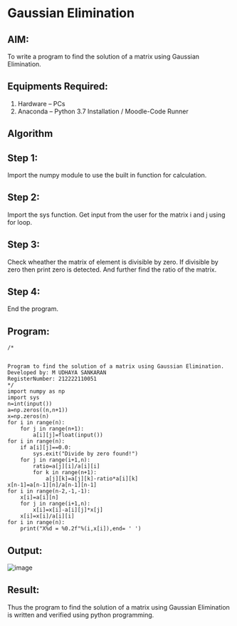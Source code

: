 
# Gaussian Elimination

## AIM:
To write a program to find the solution of a matrix using Gaussian Elimination.

## Equipments Required:
1. Hardware – PCs
2. Anaconda – Python 3.7 Installation / Moodle-Code Runner

## Algorithm

## Step 1:
Import the numpy module to use the built in function for calculation.

## Step 2:
Import the sys function. Get input from the user for the matrix i and j using for loop.

## Step 3:
Check wheather the matrix of element is divisible by zero. If divisible by zero then print zero is detected. And further find the ratio of the matrix.

## Step 4:
End the program. 


## Program:
```
/*


Program to find the solution of a matrix using Gaussian Elimination.
Developed by: M UDHAYA SANKARAN
RegisterNumber: 212222110051
*/
import numpy as np
import sys
n=int(input())
a=np.zeros((n,n+1))
x=np.zeros(n)
for i in range(n):
    for j in range(n+1):
        a[i][j]=float(input())
for i in range(n):
    if a[i][j]==0.0:
        sys.exit("Divide by zero found!")
    for j in range(i+1,n):
        ratio=a[j][i]/a[i][i]
        for k in range(n+1):
            a[j][k]=a[j][k]-ratio*a[i][k]
x[n-1]=a[n-1][n]/a[n-1][n-1]
for i in range(n-2,-1,-1):
    x[i]=a[i][n]
    for j in range(i+1,n):
        x[i]=x[i]-a[i][j]*x[j]
    x[i]=x[i]/a[i][i]
for i in range(n):
    print("X%d = %0.2f"%(i,x[i]),end= ' ')
```

## Output:
![image](https://github.com/Udhayasankaran04/Gaussian/assets/119393933/f4d841e6-202e-4d55-bb4f-982265d3f529)

## Result:
Thus the program to find the solution of a matrix using Gaussian Elimination is written and verified using python programming.

